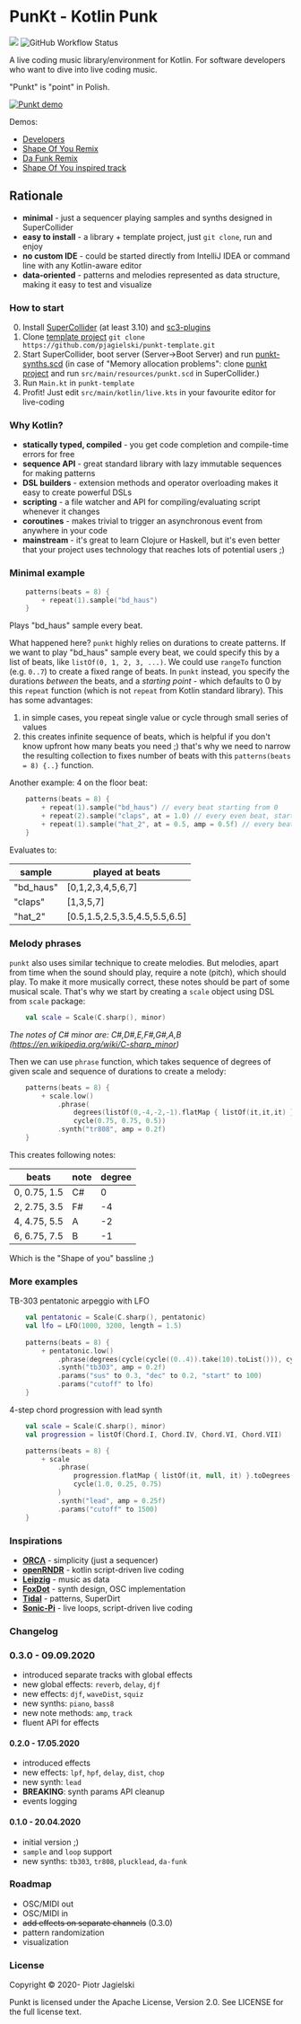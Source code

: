 # PunKt - Kotlin Punk
[![](https://jitpack.io/v/pjagielski/punkt.svg)](https://jitpack.io/#pjagielski/punkt)
![GitHub Workflow Status](https://img.shields.io/github/workflow/status/pjagielski/punkt/CI)

A live coding music library/environment for Kotlin. For software developers who want to dive into live coding music.

"Punkt" is "point" in Polish.

[![Punkt demo](screen.png)](https://youtu.be/T1kspTlFH0Y)

Demos: 
* [Developers](https://youtu.be/T1kspTlFH0Y)
* [Shape Of You Remix](https://youtu.be/TBDG_34yKys?t=182)
* [Da Funk Remix](https://youtu.be/OdQQJPpL6Lo?t=136)
* [Shape Of You inspired track](https://youtu.be/94xzNW6hxR8?t=80)

## Rationale
* **minimal** - just a sequencer playing samples and synths designed in SuperCollider  
* **easy to install** - a library + template project, just `git clone`, run and enjoy
* **no custom IDE** - could be started directly from IntelliJ IDEA or command line with any Kotlin-aware editor 
* **data-oriented** - patterns and melodies represented as data structure, making it easy to test and visualize

### How to start
0. Install [SuperCollider](https://supercollider.github.io/download) (at least 3.10) and [sc3-plugins](https://supercollider.github.io/sc3-plugins/)
1. Clone [template project](https://github.com/pjagielski/punkt-template) `git clone https://github.com/pjagielski/punkt-template.git`
2. Start SuperCollider, boot server (Server->Boot Server) and run [punkt-synths.scd](https://raw.githubusercontent.com/pjagielski/punkt/master/src/main/resources/punkt-synths.scd)
(in case of "Memory allocation problems": clone [punkt project](https://github.com/pjagielski/punkt) and run `src/main/resources/punkt.scd` in SuperCollider.)
3. Run `Main.kt` in `punkt-template`
4. Profit! Just edit `src/main/kotlin/live.kts` in your favourite editor for live-coding 

### Why Kotlin?
* **statically typed, compiled** - you get code completion and compile-time errors for free
* **sequence API** - great standard library with lazy immutable sequences for making patterns
* **DSL builders** - extension methods and operator overloading makes it easy to create powerful DSLs 
* **scripting** - a file watcher and API for compiling/evaluating script whenever it changes
* **coroutines** - makes trivial to trigger an asynchronous event from anywhere in your code
* **mainstream** - it's great to learn Clojure or Haskell, but it's even better that your project uses technology that reaches lots of potential users ;) 

### Minimal example

```kotlin
    patterns(beats = 8) {
        + repeat(1).sample("bd_haus")       
    }
```
Plays "bd_haus" sample every beat.

What happened here? `punkt` highly relies on durations to create patterns. If we want to play "bd_haus" sample every
beat, we could specify this by a list of beats, like `listOf(0, 1, 2, 3, ...)`. We could use `rangeTo` function (e.g. `0..7`) to
create a fixed range of beats. In `punkt` instead, you specify the durations *between* the beats, and a
*starting point* - which defaults to 0 by this `repeat` function (which is not `repeat` from Kotlin standard library). 
This has some advantages:
 1. in simple cases, you repeat single value or cycle through small series of values
 2. this creates infinite sequence of beats, which is helpful if you don't know upfront how many beats you need ;) 
 that's why we need to narrow the resulting collection to fixes number of beats with this `patterns(beats = 8) {..}` 
 function.
 
 Another example: 4 on the floor beat:
 ```kotlin
     patterns(beats = 8) {
         + repeat(1).sample("bd_haus") // every beat starting from 0
         + repeat(2).sample("claps", at = 1.0) // every even beat, starting from 1     
         + repeat(1).sample("hat_2", at = 0.5, amp = 0.5f) // every beat, starting from 0.5
     }
 ```
Evaluates to:

| sample    | played at beats               |
|-----------|-------------------------------|
| "bd_haus" | [0,1,2,3,4,5,6,7]             |
| "claps"   | [1,3,5,7]                     |
| "hat_2"   | [0.5,1.5,2.5,3.5,4.5,5.5,6.5] | 

### Melody phrases
`punkt` also uses similar technique to create melodies. But melodies, apart from time when the sound should play,
require a note (pitch), which should play. To make it more musically correct, these notes should be part
of some musical scale. That's why we start by creating a `scale` object using DSL from `scale` package:

```kotlin
    val scale = Scale(C.sharp(), minor)
```
*The notes of C# minor are: C#,D#,E,F#,G#,A,B (https://en.wikipedia.org/wiki/C-sharp_minor)*

Then we can use `phrase` function, which takes sequence of degrees of given scale and sequence of durations to create a melody: 
```kotlin
    patterns(beats = 8) {
        + scale.low()
            .phrase(
                degrees(listOf(0,-4,-2,-1).flatMap { listOf(it,it,it) }),
                cycle(0.75, 0.75, 0.5))
            .synth("tr808", amp = 0.2f)
    }
```
This creates following notes:

| beats        | note | degree |
|--------------|------|--------|
| 0, 0.75, 1.5 | C#   |     0  |
| 2, 2.75, 3.5 | F#   |    -4  |
| 4, 4.75, 5.5 | A    |    -2  |
| 6, 6.75, 7.5 | B    |    -1  |

Which is the "Shape of you" bassline ;)

### More examples
TB-303 pentatonic arpeggio with LFO
```kotlin
    val pentatonic = Scale(C.sharp(), pentatonic)
    val lfo = LFO(1000, 3200, length = 1.5)
    
    patterns(beats = 8) {
        + pentatonic.low()
            .phrase(degrees(cycle(cycle((0..4)).take(10).toList())), cycle(0.25))
            .synth("tb303", amp = 0.2f)
            .params("sus" to 0.3, "dec" to 0.2, "start" to 100)
            .params("cutoff" to lfo)
    }
``` 

4-step chord progression with lead synth
```kotlin
    val scale = Scale(C.sharp(), minor)
    val progression = listOf(Chord.I, Chord.IV, Chord.VI, Chord.VII)

    patterns(beats = 8) {
        + scale
            .phrase(
                progression.flatMap { listOf(it, null, it) }.toDegrees(),
                cycle(1.0, 0.25, 0.75)
            )
            .synth("lead", amp = 0.25f)
            .params("cutoff" to 1500)
    }
```

### Inspirations
* **[ORCΛ](https://github.com/hundredrabbits/Orca)** - simplicity (just a sequencer)
* **[openRNDR](https://github.com/openrndr/openrndr)** - kotlin script-driven live coding
* **[Leipzig](https://github.com/ctford/leipzig)** - music as data
* **[FoxDot](https://github.com/Qirky/FoxDot)** - synth design, OSC implementation
* **[Tidal](https://github.com/tidalcycles/Tidal)** - patterns, SuperDirt
* **[Sonic-Pi](https://github.com/samaaron/sonic-pi)** - live loops, script-driven live coding

### Changelog

### 0.3.0 - 09.09.2020
* introduced separate tracks with global effects
* new global effects: `reverb`, `delay`, `djf`
* new effects: `djf`, `waveDist`, `squiz`
* new synths: `piano`, `bass8`
* new note methods: `amp`, `track`
* fluent API for effects

#### 0.2.0 - 17.05.2020
* introduced effects
* new effects: `lpf`, `hpf`, `delay`, `dist`, `chop`
* new synth: `lead` 
* **BREAKING**: synth params API cleanup
* events logging
 
#### 0.1.0 - 20.04.2020
* initial version ;)
* `sample` and `loop` support
* new synths: `tb303`, `tr808`, `plucklead`, `da-funk`

### Roadmap
* OSC/MIDI out
* OSC/MIDI in
* ~~add effects on separate channels~~ (0.3.0)
* pattern randomization
* visualization

### License
Copyright © 2020- Piotr Jagielski

Punkt is licensed under the Apache License, Version 2.0. See LICENSE for the full license text.






